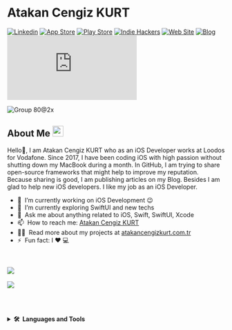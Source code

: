# Atakan Cengiz KURT

[![Linkedin](https://img.shields.io/badge/-Linkedin-blue?style=flat-square0&logo=Linkedin&link=https://www.linkedin.com/in/atakancengizkurt)](https://www.linkedin.com/in/atakancengizkurt)
[![App Store](https://img.shields.io/badge/-AppStore-lightgray?style=flat-square0&logo=Apple&link=https://apps.apple.com/tr/developer/atakan-cengiz-kurt/id1480593937)](https://apps.apple.com/tr/developer/atakan-cengiz-kurt/id1480593937)
[![Play Store](https://img.shields.io/badge/-PlayStore-white?style=flat-square0&logo=Android&link=https://play.google.com/store/apps/developer?id=Atakan+Cengiz+KURT)](https://play.google.com/store/apps/developer?id=Atakan+Cengiz+KURT)
[![Indie Hackers](https://img.shields.io/badge/-IndieHackers-0e2439?style=flat-square0&logo=IndieHackers&link=https://www.indiehackers.com/atakancengizkurt)](https://www.indiehackers.com/atakancengizkurt)
[![Web Site](https://img.shields.io/badge/-Web%20Site-blue?style=flat-square0&logo=apple&link=https://www.atakancengizkurt.com.tr)](https://www.atakancengizkurt.com.tr)
[![Blog](https://img.shields.io/badge/Blog-white?style=flat-square0&logo=blogger&link=https://www.atakancengizkurt.com)](https://www.atakancengizkurt.com)
[![izmir avukat](https://img.shields.io/badge/İzmir%20Avukat-white?style=flat-square0&link=https://www.karacanta.av.tr)](https://www.karacanta.av.tr)

![Group 80@2x](https://user-images.githubusercontent.com/28401804/135274789-8ac4526c-4ca6-4745-bd20-0df0deb0dcc2.jpg)


## About Me <a href="https://www.gautamkrishnar.com/"><img src="https://media.giphy.com/media/hvRJCLFzcasrR4ia7z/giphy.gif" width="25px"></a>
Hello👋, I am Atakan Cengiz KURT who as an iOS Developer works at Loodos for Vodafone. Since 2017, I have been coding iOS with high passion without shutting down my MacBook during a month. In GitHub, I am trying to share open-source frameworks that might help to improve my reputation. Because sharing is good, I am publishing articles on my Blog. Besides  I am glad to help new iOS developers. I like my job as an iOS Developer.

- 🔭 &nbsp;I’m currently working on iOS Development :wink:
- 🌱 &nbsp;I’m currently exploring SwiftUI and new techs
- 💬 &nbsp;Ask me about anything related to iOS, Swift, SwiftUI, Xcode
- 📫 &nbsp;How to reach me: [Atakan Cengiz KURT](https://www.linkedin.com/in/atakancengizkurt)
- 👨‍💻 &nbsp;Read more about my projects at [atakancengizkurt.com.tr](https://www.atakancengizkurt.com.tr)
- ⚡ &nbsp;Fun fact: I :heart: 💻

<br></br>
<a href="https://github.com/atakancengizkurt/github-readme-stats">
  <img align="center" src="https://github-readme-stats.vercel.app/api?username=atakancengizkurt&show_icons=true&include_all_commits=true&count_private=true" />
</a>
<br></br>
<a href="https://github.com/atakancengizkurt/github-readme-stats">
  <img align="center" src="https://github-readme-stats.vercel.app/api/top-langs/?username=atakancengizkurt&layout=compact" />
</a>

<br></br>
<details>
  <summary><b>🛠️&nbsp;&nbsp;Languages&nbsp;and&nbsp;Tools</b></summary>
  <br/>
  <p align="left">
    <a href="https://swift.org/" target="_blank"> <img src="https://developer.apple.com/swift/images/swift-logo.svg" alt="swift" width="40" height="40"/> </a>
     <a href="https://developer.apple.com/xcode/" target="_blank"> <img src="https://developer.apple.com/design/human-interface-guidelines/macos/images/app-icon-realistic-materials_2x.png" alt="xcode" width="40" height="40"/> </a>
    <a href="https://postman.com" target="_blank"> <img src="https://www.vectorlogo.zone/logos/getpostman/getpostman-icon.svg" alt="postman" width="40" height="40"/> </a>
    <a href="https://www.jenkins.io" target="_blank"> <img src="https://www.vectorlogo.zone/logos/jenkins/jenkins-icon.svg" alt="jenkins" width="40" height="40"/> </a>
    </p>
</details>


